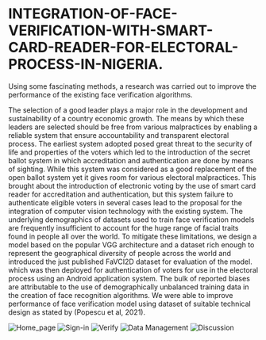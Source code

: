 # INTEGRATION-OF-FACE-VERIFICATION-WITH-SMART-CARD-READER-FOR-ELECTORAL-PROCESS-IN-NIGERIA.
Using some fascinating methods, a research was carried out to improve the performance of the existing face verification algorithms.


The selection of a good leader plays a major role in the development and sustainability of a
country economic growth. The means by which these leaders are selected should be free from
various malpractices by enabling a reliable system that ensure accountability and transparent
electoral process. The earliest system adopted posed great threat to the security of life and
properties of the voters which led to the introduction of the secret ballot system in which
accreditation and authentication are done by means of sighting. While this system was
considered as a good replacement of the open ballot system yet it gives room for various
electoral malpractices. This brought about the introduction of electronic voting by the use of
smart card reader for accreditation and authentication, but this system failure to authenticate
eligible voters in several cases lead to the proposal for the integration of computer vision
technology with the existing system. The underlying demographics of datasets used to train
face verification models are frequently insufficient to account for the huge range of facial traits
found in people all over the world. To mitigate these limitations, we design a model based on
the popular VGG architecture and a dataset rich enough to represent the geographical diversity
of people across the world and introduced the just published FaVCI2D dataset for evaluation of
the model. which was then deployed for authentication of voters for use in the electoral process
using an Android application system. The bulk of reported biases are attributable to the use of
demographically unbalanced training data in the creation of face recognition algorithms. We
were able to improve performance of face verification model using dataset of suitable technical
design as stated by (Popescu et al, 2021).

![Home_page](https://user-images.githubusercontent.com/72225471/211742280-d8fb6483-f7df-403b-8c60-990190e07166.png)
![Sign-in](https://user-images.githubusercontent.com/72225471/211742366-71941033-790f-439a-a28e-2c7c7119a9e1.png)
![Verify](https://user-images.githubusercontent.com/72225471/211742460-0fb47525-7b3e-4770-83b5-caa2d1ee788d.png)
![Data Management](https://user-images.githubusercontent.com/72225471/211742522-1a2e3f3c-a13c-4c1d-a00b-6f8ad6fcdc75.jpg)
![Discussion](https://user-images.githubusercontent.com/72225471/211742576-1d0d5600-3326-4dbf-bd2a-72cd9540f04f.jpg)
